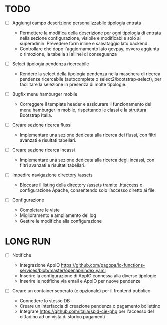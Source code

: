 # TODO

- [ ] Aggiungi campo descrizione personalizzabile tipologia entrata
  - Permettere la modifica della descrizione per ogni tipologia di entrata nella sezione configurazione, visibile e modificabile solo ai superadmin. Prevedere form inline e salvataggio lato backend.
  - Controllare che dopo l'aggiornamento lato govpay, ovvero aggiunta o rimozione, la tabella si allinei di conseguenza

- [ ] Select tipologia pendenza ricercabile
  - Rendere la select della tipologia pendenza nella maschera di ricerca pendenze ricercabile (autocomplete o select2/bootstrap-select), per facilitare la selezione in presenza di molte tipologie.

- [ ] Bugfix menu hamburger mobile
  - Correggere il template header e assicurare il funzionamento del menu hamburger in mobile, rispettando le classi e la struttura Bootstrap Italia.

- [ ] Creare sezione ricerca flussi
  - Implementare una sezione dedicata alla ricerca dei flussi, con filtri avanzati e risultati tabellari.

- [ ] Creare sezione ricerca incassi
  - Implementare una sezione dedicata alla ricerca degli incassi, con filtri avanzati e risultati tabellari.

- [ ] Impedire navigazione directory /assets
  - Bloccare il listing della directory /assets tramite .htaccess o configurazione Apache, consentendo solo l’accesso diretto ai file.

- [ ] Configurazione
  - Completare le viste
  - Miglioramento e ampliamento del log
  - Gestire le modifiche alla configurazione

# LONG RUN

- [ ] Notifiche
  - Integrazione AppIO https://github.com/pagopa/io-functions-services/blob/master/openapi/index.yaml
  - Inserire la configurazione di AppIO connessa alla diverse tipologie
  - Inserire le notifiche via email e AppIO per nuove pendenze

- [ ] Creare un container seperato (e opzionale) per il frontend pubblico
  - Connettere lo stesso DB
  - Creare un interfaccia di creazione pendenza o pagamento bollettino
  - Integrare https://github.com/italia/spid-cie-php per l'accesso del cittadino ad un vista di storico pagamenti

